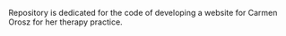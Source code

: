 Repository is dedicated for the code of developing a website for Carmen Orosz for her therapy practice.
